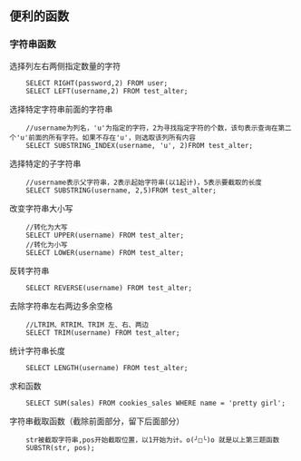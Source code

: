 ## 便利的函数

### 字符串函数
选择列左右两侧指定数量的字符

		SELECT RIGHT(password,2) FROM user;
		SELECT LEFT(username,2) FROM test_alter; 
选择特定字符串前面的字符串 

		//username为列名，'u'为指定的字符，2为寻找指定字符的个数，该句表示查询在第二个'u'前面的所有字符。如果不存在'u'，则选取该列所有内容 
		SELECT SUBSTRING_INDEX(username, 'u', 2)FROM test_alter;    
选择特定的子字符串

		//username表示父字符串，2表示起始字符串(以1起计)，5表示要截取的长度 
		SELECT SUBSTRING(username, 2,5)FROM test_alter;            
改变字符串大小写

		//转化为大写 
		SELECT UPPER(username) FROM test_alter;
	    //转化为小写 
		SELECT LOWER(username) FROM test_alter;           
反转字符串 

		SELECT REVERSE(username) FROM test_alter;
去除字符串左右两边多余空格

		//LTRIM、RTRIM、TRIM 左、右、两边 
		SELECT TRIM(username) FROM test_alter;       

统计字符串长度

		SELECT LENGTH(username) FROM test_alter;
求和函数

		SELECT SUM(sales) FROM cookies_sales WHERE name = 'pretty girl'; 

字符串截取函数（截除前面部分，留下后面部分）

		str被截取字符串,pos开始截取位置，以1开始为计。o(╯□╰)o 就是以上第三题函数
		SUBSTR(str, pos);